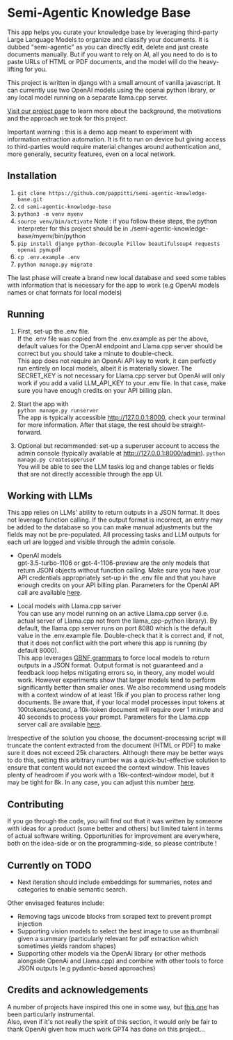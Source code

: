 # Semi-Agentic Knowledge Base

This app helps you curate your knowledge base by leveraging third-party Large Language Models to organize and classify your documents. It is dubbed "semi-agentic" as you can directly edit, delete and just create documents manually. But if you want to rely on AI, all you need to do is to paste URLs of HTML or PDF documents, and the model will do the heavy-lifting for you. 

This project is written in django with a small amount of vanilla javascript. It can currently use two OpenAI models using the openai python library, or any local model running on a separate llama.cpp server.  

[Visit our project page](https://www.pitti.io/projects/semi-agentic-knowledge-base) to learn more about the background, the motivations and the approach we took for this project.

Important warning : this is a demo app meant to experiment with information extraction automation. It is fit to run on device but giving access to third-parties would require material changes around authentication and, more generally, security features, even on a local network. 

## Installation
1. `git clone https://github.com/pappitti/semi-agentic-knowledge-base.git`
2. `cd semi-agentic-knowledge-base`
3. `python3 -m venv myenv`
4. `source venv/bin/activate` 
Note : if you follow these steps, the python interpreter for this project should be in ./semi-agentic-knowledge-base/myenv/bin/python
5. `pip install django python-decouple Pillow beautifulsoup4 requests openai pymupdf`
6. `cp .env.example .env`
7. `python manage.py migrate`

The last phase will create a brand new local database and seed some tables with information that is necessary for the app to work (e.g OpenAI models names or chat formats for local models)

## Running
1. First, set-up the .env file.    
If the .env file was copied from the .env.example as per the above, default values for the OpenAI endpoint and Llama.cpp server should be correct but you should take a minute to double-check.  
This app does not require an OpenAi API key to work, it can perfectly run entirely on local models, albeit it is materially slower. The SECRET_KEY is not necessary for Llama.cpp server but OpenAI will only work if you add a valid LLM_API_KEY to your .env file. In that case, make sure you have enough credits on your API billing plan.

2. Start the app with   
`python manage.py runserver`  
The app is typically accessible http://127.0.0.1:8000, check your terminal for more information. After that stage, the rest should be straight-forward.   

3. Optional but recommended: set-up a superuser account to access the admin console (typically available at http://127.0.0.1:8000/admin). 
`python manage.py createsuperuser`  
You will be able to see the LLM tasks log and change tables or fields that are not directly accessible through the app UI.  

## Working with LLMs
This app relies on LLMs' ability to return outputs in a JSON format. It does not leverage function calling. If the output format is incorrect, an entry may be added to the database so you can make manual adjustments but the fields may not be pre-populated. All processing tasks and LLM outputs for each url are logged and visible through the admin console.

- OpenAI  models  
gpt-3.5-turbo-1106 or gpt-4-1106-preview are the only models that return JSON objects without function calling. Make sure you have your API credentials appropriately set-up in the .env file and that you have enough credits on your API billing plan. Parameters for the OpenAI API call are available [here](newdocs/doc_processing.py#L351).
  
- Local models with Llama.cpp server  
You can use any model running on an active Llama.cpp server (i.e. actual server of Llama.cpp not from the llama_cpp-python library). By default, the llama.cpp server runs on port 8080 which is the default value in the .env.example file. Double-check that it is correct and, if not, that it does not conflict with the port where this app is running (by default 8000).  
This app leverages [GBNF grammars](newdocs/doc_processing.py#L302) to force local models to return outputs in a JSON format. Output format is not guaranteed and a feedback loop helps mitigating errors so, in theory, any model would work. However experiments show that larger models tend to perform significantly better than smaller ones. We also recommend using models with a context window of at least 16k if you plan to process rather long documents. Be aware that, if your local model processes input tokens at 100tokens/second, a 10k-token document will require over 1 minute and 40 seconds to process your prompt. Parameters for the Llama.cpp server call are available [here](newdocs/doc_processing.py#L380).    


Irrespective of the solution you choose, the document-processing script will truncate the content extracted from the document (HTML or PDF) to make sure it does not exceed 25k characters. Although there may be better ways to do this, setting this arbitrary number was a quick-but-effective solution to ensure that content would not exceed the context window. This leaves plenty of headroom if you work with a 16k-context-window model, but it may be tight for 8k. In any case, you can adjust this number [here](newdocs/doc_processing.py#L877).  
  

## Contributing  
If you go through the code, you will find out that it was written by someone with ideas for a product (some better and others) but limited talent in terms of actual software writing. Opportunities for improvement are everywhere, both on the idea-side or on the programming-side, so please contribute !


## Currently on TODO 
- Next iteration should include embeddings for summaries, notes and categories to enable semantic search.  
  
Other envisaged features include:
- Removing tags unicode blocks from scraped text to prevent prompt injection
- Supporting vision models to select the best image to use as thumbnail given a summary (particularly relevant for pdf extraction which sometimes yields random shapes)
- Supporting other models via the OpenAi library (or other methods alongside OpenAi and Llama.cpp) and combine with other tools to force JSON outputs (e.g pydantic-based approaches)  
  

## Credits and acknowledgements
A number of projects have inspired this one in some way, but [this one](https://github.com/Nearcyan/papers.day) has been particularly instrumental.     
Also, even if it's not really the spirit of this section, it would only be fair to thank OpenAi given how much work GPT4 has done on this project... 



